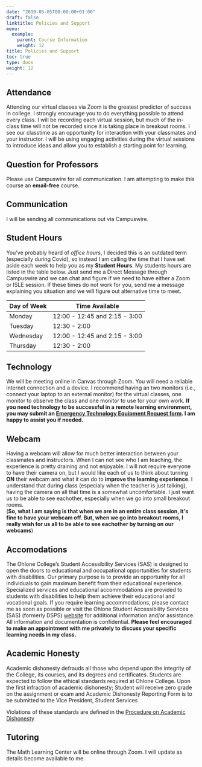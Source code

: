 ```yaml
---
date: "2019-05-05T00:00:00+01:00"
draft: false
linktitle: Policies and Support
menu:
  example:
    parent: Course Information
    weight: 12
title: Policies and Support
toc: true
type: docs
weight: 12
---
```


## Attendance
Attending our virtual classes via Zoom is the greatest predictor of success in college.  I strongly encourage you to do everything possible to attend every class.  I will be recording each virtual session, but much of the in-class time will not be recorded since it is taking place in breakout rooms.  I see our classtime as an opportunity for interaction with your classmates and your instructor.  I will be using engaging activities during the virtual sessions to introduce ideas and allow you to establish a starting point for learning.  

## Question for Professors
Please use Campuswire for all communication. I am attempting to make this course an **email-free** course.

## Communication
I will be sending all communications out via Campuswire.  

## Student Hours
You've probably heard of *office hours*, I decided this is an outdated term (especially during Covid), so instead I am calling the time that I have set aside each week to help you as my **Student Hours**.  My students hours are listed in the table below.  Just send me a Direct Message through Campuswire and we can chat and figure if we need to have either a Zoom or ISLE session.  If these times do not work for you, send me a message explaining you situation and we will figure out alternative time to meet.

| Day of Week  | Time Available                 |
|--------------|--------------------------------|
| Monday       | 12:00 - 12:45 and 2:15 - 3:00  |
| Tuesday      | 12:30 - 2:00                   |
| Wednesday    | 12:00 - 12:45 and 2:15 - 3:00  |
| Thursday     | 12:30 - 2:00                   |

## Technology
We will be meeting online in Canvas through Zoom. You will need a reliable internet connection and a device.  I recommend having an two monitors (i.e., connect your laptop to an external monitor) for the virtual classes, one monitor to observe the class and one monitor to use for your own work.  **If you need technology to be successful in a remote learning environment, you may submit an [Emergency Technology Equipment Request form](https://ohlone.formstack.com/forms/emergency_technology_equipment_request_form). I am happy to assist you if needed.**

## Webcam
Having a webcam will allow for much better interaction between your classmates and instructors.  When I can not see who I am teaching, the experience is pretty draining and not enjoyable.  I will not require everyone to have their camera on, but I would like each of us to think about turning **ON** their webcam and what it can do to **improve the learning experience**.  I understand that during class (especialy when the teacher is just talking), having the camera on all that time is a somewhat uncomfortable.  I just want us to be able to see eachother, especially when we go into small breakout rooms.   
(**So, what I am saying is that when we are in an entire class session, it's fine to have your webcam off.  But, when we go into breakout rooms, I really wish for us all to be able to see eachother by turning on our webcams**)

## Accomodations
The Ohlone College’s Student Accessibility Services (SAS) is designed to open the doors to educational and occupational opportunities for students with disabilities. Our primary purpose is to provide an opportunity for all individuals to gain maximum benefit from their educational experience. Specialized services and educational accommodations are provided to students with disabilities to help them achieve their educational and vocational goals. If you require learning accommodations, please contact me as soon as possible or visit the Ohlone Student Accessibility Services (SAS) (formerly DSPS) [website](https://www.ohlone.edu/sas) for additional information and/or assistance.  All information and documentation is confidential.  **Please feel encouraged to make an appointment with me privately to discuss your specific learning needs in my class.**

## Academic Honesty
Academic dishonesty defrauds all those who depend upon the integrity of the College, its courses, and its degrees and certificates. Students are expected to follow the ethical standards required at Ohlone College.  Upon the first infraction of academic dishonesty; Student will receive zero grade on the assignment or exam and Academic Dishonesty Reporting Form is to be submitted to the Vice President, Student Services 

Violations of these standards are defined in the [Procedure on Academic Dishonesty](http://www.ohlone.edu/org/studentservices/academicdishonesty.html) 

## Tutoring
The Math Learning Center will be online through Zoom.  I will update as details become available to me.
